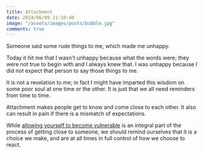 ```yaml
---
title: Attachment
date: 2014/06/09 21:10:40
image: "/assets/images/posts/bubble.jpg"
comments: true
---
```


Someone said some rude things to me, which made me unhappy.

Today it hit me that I wasn't unhappy because what the words were; they were not true to begin with and I always knew that. I was unhappy because I did not expect that person to say those things to me.<span class="more"></span>

It is not a revelation to me; in fact I might have imparted this wisdom on some poor soul at one time or the other. It is just that we all need reminders from time to time.

Attachment makes people get to know and come close to each other. It also can result in pain if there is a mismatch of expectations.

While [allowing yourself to become vulnerable](http://www.youtube.com/watch?v=iCvmsMzlF7o) is an integral part of the process of getting close to someone, we should remind ourselves that it is a choice we make, and are at all times in full control of how we choose to react.